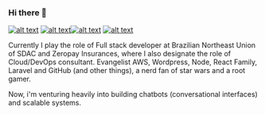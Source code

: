 ### Hi there 👋



[![alt text](https://img.shields.io/badge/-@meirinaldojunior-220c5a?style=flat-square&logo=Instagram&logoColor=white&link=https://instagram.com/meirinaldojunior/ "badge instagram")](https://instagram.com/meirinaldojunior/) [![alt text](https://img.shields.io/badge/-@meirinaldojr-220c5a?style=flat-square&logo=Twitter&logoColor=white&link=https://twitter.com/MeirinaldoJr "badge twitter")](https://twitter.com/MeirinaldoJr)[![alt text](https://img.shields.io/badge/-Meirinaldo%20Junior-220c5a?style=flat-square&logo=Linkedin&logoColor=white&link=https://www.linkedin.com/in/meirinaldojunior/ "badge linkedin")](https://www.linkedin.com/in/meirinaldojunior/) [![alt text](https://img.shields.io/badge/-meirinaldo.junior0@gmail.com-220c5a?style=flat-square&logo=Gmail&logoColor=white&link=mailto:meirinaldo.junior0@gmail.com "badge email")](mailto:meirinaldo.junior0@gmail.com)

Currently I play the role of Full stack developer at Brazilian Northeast Union of SDAC and Zeropay Insurances, where I also designate the role of Cloud/DevOps consultant. Evangelist AWS, Wordpress, Node, React Family, Laravel and GitHub (and other things), a nerd fan of star wars and a root gamer.

Now, i'm venturing heavily into building chatbots (conversational interfaces) and scalable systems.
